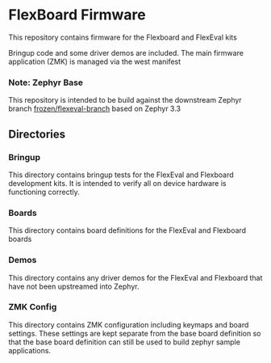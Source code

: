 # FlexBoard Firmware

This repository contains firmware for the Flexboard and FlexEval kits

Bringup code and some driver demos are included. The main firmware
application (ZMK) is managed via the west manifest

### Note: Zephyr Base
This repository is intended to be build against the downstream Zephyr branch
[frozen/flexeval-branch](https://github.com/danieldegrasse/zephyr/tree/frozen/flexeval-branch)
based on Zephyr 3.3

## Directories
### Bringup

This directory contains bringup tests for the FlexEval and Flexboard
development kits. It is intended to verify all
on device hardware is functioning correctly.

### Boards
This directory contains board definitions for the FlexEval and Flexboard
boards

### Demos
This directory contains any driver demos for the FlexEval and Flexboard that
have not been upstreamed into Zephyr.

### ZMK Config
This directory contains ZMK configuration including keymaps and board settings.
These settings are kept separate from the base board definition so that
the base board definition can still be used to build zephyr sample
applications.
